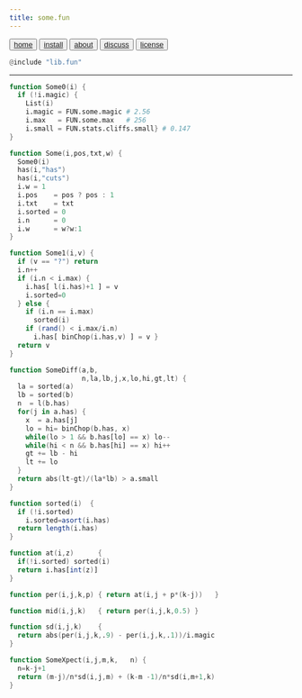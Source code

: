 ```yaml
---
title: some.fun
---
```


<button class="button button1"><a href="/simpleai/index>home">home</a></button>
<button class="button button2"><a href="/simpleai/INSTALL>install">install</a></button>
<button class="button button1"><a href="/simpleai/ABOUT>doc">about</a></button>
<button class="button button2"><a href="http://github.com/timm/simpleai/issues>discuss">discuss</a></button>
<button class="button button1"><a href="/simpleai/LICENSE">license</a></button>

```awk
@include "lib.fun"
```
______________________________

```awk
function Some0(i) {
  if (!i.magic) {
    List(i)
    i.magic = FUN.some.magic # 2.56
    i.max   = FUN.some.max   # 256
    i.small = FUN.stats.cliffs.small} # 0.147
}
```

```awk
function Some(i,pos,txt,w) {
  Some0(i)
  has(i,"has")
  has(i,"cuts")
  i.w = 1
  i.pos    = pos ? pos : 1
  i.txt    = txt
  i.sorted = 0
  i.n      = 0 
  i.w      = w?w:1
}
```

```awk
function Some1(i,v) {
  if (v == "?") return
  i.n++
  if (i.n < i.max) {
    i.has[ l(i.has)+1 ] = v
    i.sorted=0
  } else {
    if (i.n == i.max) 
      sorted(i)
    if (rand() < i.max/i.n)
      i.has[ binChop(i.has,v) ] = v }
  return v
}
```

```awk
function SomeDiff(a,b,  
                  n,la,lb,j,x,lo,hi,gt,lt) {
  la = sorted(a)
  lb = sorted(b)
  n  = l(b.has)
  for(j in a.has) {
    x  = a.has[j]
    lo = hi= binChop(b.has, x)
    while(lo > 1 && b.has[lo] == x) lo--
    while(hi < n && b.has[hi] == x) hi++
    gt += lb - hi 
    lt += lo
  }
  return abs(lt-gt)/(la*lb) > a.small 
}
```


```awk
function sorted(i)  { 
  if (!i.sorted) 
    i.sorted=asort(i.has) 
  return length(i.has)
}
```

```awk
function at(i,z)      { 
  if(!i.sorted) sorted(i)
  return i.has[int(z)] 
}
```

```awk
function per(i,j,k,p) { return at(i,j + p*(k-j))   }
```
```awk
function mid(i,j,k)   { return per(i,j,k,0.5) }
```
```awk
function sd(i,j,k)    {
  return abs(per(i,j,k,.9) - per(i,j,k,.1))/i.magic 
}
```

```awk
function SomeXpect(i,j,m,k,   n) {
  n=k-j+1
  return (m-j)/n*sd(i,j,m) + (k-m -1)/n*sd(i,m+1,k) 
}
```


